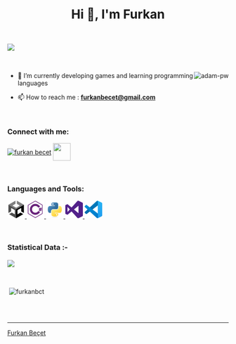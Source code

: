 <h1 align="center">Hi 👋, I'm Furkan</h1>

<br>

![](https://komarev.com/ghpvc/?username=furkanbct)

<br>

<p><img align="right" src="https://github.com/Adam-pw/Adam-pw/blob/main/animation_500_kxa883sd.gif" alt="adam-pw" /></p>


- 🌱 I’m currently developing games and learning programming languages

- 📫 How to reach me : **furkanbecet@gmail.com**

<br>

<h3 align="left">Connect with me:</h3>
<p align="left">
  <a href="https://linkedin.com/in/furkan-beçet-96686520b" target="blank"><img align="center"
      src="https://raw.githubusercontent.com/rahuldkjain/github-profile-readme-generator/master/src/images/icons/Social/linked-in-alt.svg"
      alt="furkan becet" height="40" width="40" /></a>     
  <a href="https://instagram.com/coder.furkan" rel="nofollow"><img align="center" src="https://raw.githubusercontent.com/danielcranney/readme-generator/main/public/icons/socials/instagram.svg" width="40" height="40" style="max-width: 100%;"></a>
</p>

<br>

<h3 align="left">Languages and Tools:</h3>
<p align="left"><a href="https://unity.com" target="_blank" rel="noreferrer"> <img
      src="https://raw.githubusercontent.com/devicons/devicon/master/icons/unity/unity-original.svg" alt="unity"
      width="40" height="40" /> </a>  <a href="https://dotnet.microsoft.com/en-us/languages/csharp" target="_blank" rel="noreferrer"> <img
      src="https://raw.githubusercontent.com/devicons/devicon/master/icons/csharp/csharp-line.svg"
      alt="csharp" width="40" height="40" />  </a> <a href="https://www.python.org" target="_blank" rel="noreferrer"> <img
      src="https://raw.githubusercontent.com/devicons/devicon/master/icons/python/python-original.svg" alt="python"
      width="40" height="40" />  </a> <a href="https://visualstudio.microsoft.com" target="_blank" rel="noreferrer"> <img
      src="https://raw.githubusercontent.com/devicons/devicon/master/icons/visualstudio/visualstudio-plain.svg" alt="visualstudio"
      width="40" height="40" />  </a> <a href="https://code.visualstudio.com/" target="_blank" rel="noreferrer"> <img
      src="https://raw.githubusercontent.com/devicons/devicon/master/icons/vscode/vscode-original.svg" alt="visualstudiocode"
      width="40" height="40" />  </a></p>

<br>

<h3>Statistical Data :-</h3>
<p><img align="center"
    src="https://github-readme-stats-sigma-five.vercel.app/api/top-langs?username=furkanbct&show_icons=true&theme=dark&locale=en&layout=compact"/></p>

<br>

<p>&nbsp;<img align="center" src="https://github-readme-stats-sigma-five.vercel.app/api?username=furkanbct&show_icons=true&theme=dark"
    alt="furkanbct" /></p>

<br>

<br>

------------------------------------------------------------------------------------------------------------------------------------------
[Furkan Beçet](https://github.com/furkanbct)
